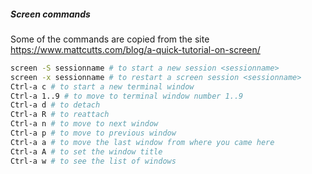 ##### Screen commands

Some of the commands are copied from the site https://www.mattcutts.com/blog/a-quick-tutorial-on-screen/

```sh
screen -S sessionname # to start a new session <sessionname>
screen -x sessionname # to restart a screen session <sessionname>
Ctrl-a c # to start a new terminal window
Ctrl-a 1..9 # to move to terminal window number 1..9
Ctrl-a d # to detach
Ctrl-a R # to reattach
Ctrl-a n # to move to next window
Ctrl-a p # to move to previous window
Ctrl-a a # to move the last window from where you came here
Ctrl-a A # to set the window title
Ctrl-a w # to see the list of windows

```
